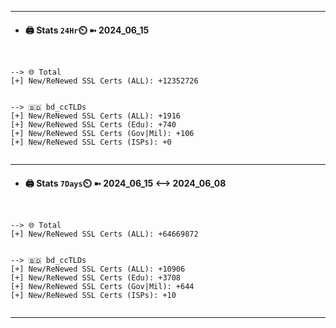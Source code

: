 

---
- #### 🖨️ **Stats** `24Hr`⏲️ ➼ 2024_06_15
```console


--> 🌐 Total
[+] New/ReNewed SSL Certs (ALL): +12352726


--> 🇧🇩 bd_ccTLDs
[+] New/ReNewed SSL Certs (ALL): +1916
[+] New/ReNewed SSL Certs (Edu): +740
[+] New/ReNewed SSL Certs (Gov|Mil): +106
[+] New/ReNewed SSL Certs (ISPs): +0


```

---
- #### 🖨️ **Stats** `7Days`⏲️ ➼ 2024_06_15 <--> 2024_06_08
```console


--> 🌐 Total
[+] New/ReNewed SSL Certs (ALL): +64669872


--> 🇧🇩 bd_ccTLDs
[+] New/ReNewed SSL Certs (ALL): +10906
[+] New/ReNewed SSL Certs (Edu): +3708
[+] New/ReNewed SSL Certs (Gov|Mil): +644
[+] New/ReNewed SSL Certs (ISPs): +10


```

---

